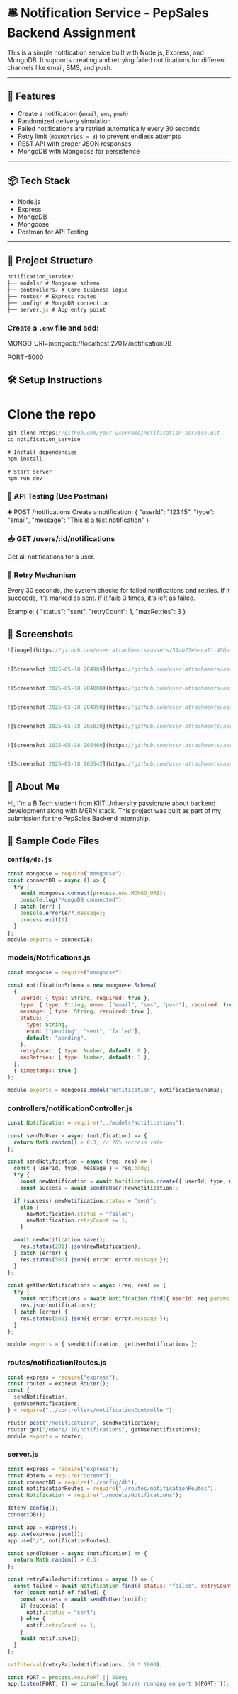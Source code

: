 # 🛎️ Notification Service - PepSales Backend Assignment

This is a simple notification service built with Node.js, Express, and MongoDB. It supports creating and retrying failed notifications for different channels like email, SMS, and push.

---

## 🚀 Features
- Create a notification (`email`, `sms`, `push`)
- Randomized delivery simulation
- Failed notifications are retried automatically every 30 seconds
- Retry limit (`maxRetries = 3`) to prevent endless attempts
- REST API with proper JSON responses
- MongoDB with Mongoose for persistence

---

## 📦 Tech Stack
- Node.js
- Express
- MongoDB
- Mongoose
- Postman for API Testing

---
## 📂 Project Structure
```js
notification_service/
├── models/ # Mongoose schema
├── controllers/ # Core business logic
├── routes/ # Express routes
├── config/ # MongoDB connection
├── server.js # App entry point
```





### Create a `.env` file and add:
MONGO_URI=mongodb://localhost:27017/notificationDB

PORT=5000



## 🛠️ Setup Instructions


# Clone the repo
```js
git clone https://github.com/your-username/notification_service.git
cd notification_service

# Install dependencies
npm install

# Start server
npm run dev
```

### 🧪 API Testing (Use Postman)
➕ POST /notifications
Create a notification:
{
  "userId": "12345",
  "type": "email",
  "message": "This is a test notification"
}
### 📥 GET /users/:id/notifications
Get all notifications for a user.

### 🔁 Retry Mechanism
Every 30 seconds, the system checks for failed notifications and retries.
If it succeeds, it's marked as sent.
If it fails 3 times, it's left as failed.

Example:
{
  "status": "sent",
  "retryCount": 1,
  "maxRetries": 3
}
## 📸 Screenshots
```js
![image](https://github.com/user-attachments/assets/51ab27eb-ca71-48bb-827e-3367b54ab300)


![Screenshot 2025-05-18 204909](https://github.com/user-attachments/assets/ef1d37f7-5b38-432c-b272-4b9968f3710c)


![Screenshot 2025-05-18 204808](https://github.com/user-attachments/assets/059878a7-18f5-44a7-a9e3-dca71975a317)


![Screenshot 2025-05-18 204950](https://github.com/user-attachments/assets/4e2f5b07-5d64-4bfc-ab93-9a93a9943821)


![Screenshot 2025-05-18 205030](https://github.com/user-attachments/assets/95312f10-f414-44cc-bec8-714878da1f0a)


![Screenshot 2025-05-18 205400](https://github.com/user-attachments/assets/d621748b-d414-4363-bcf4-1b2fc51297b7)


![Screenshot 2025-05-18 205542](https://github.com/user-attachments/assets/694f2f66-5eae-4c32-9ae4-e3b4837c60e4)

```

## 💼 About Me
Hi, I'm a B.Tech student from KIIT University passionate about backend development along with MERN stack. This project was built as part of my submission for the PepSales Backend Internship.

## 📄 Sample Code Files
### `config/db.js`
```js
const mongoose = require("mongoose");
const connectDB = async () => {
  try {
    await mongoose.connect(process.env.MONGO_URI);
    console.log("MongoDB connected");
  } catch (err) {
    console.error(err.message);
    process.exit(1);
  }
};
module.exports = connectDB;
```
### models/Notifications.js
```js
const mongoose = require("mongoose");

const notificationSchema = new mongoose.Schema(
  {
    userId: { type: String, required: true },
    type: { type: String, enum: ["email", "sms", "push"], required: true },
    message: { type: String, required: true },
    status: {
      type: String,
      enum: ["pending", "sent", "failed"],
      default: "pending",
    },
    retryCount: { type: Number, default: 0 },
    maxRetries: { type: Number, default: 3 },
  },
  { timestamps: true }
);

module.exports = mongoose.model("Notification", notificationSchema);
```

### controllers/notificationController.js
```js
const Notification = require("../models/Notifications");

const sendToUser = async (notification) => {
  return Math.random() > 0.3; // 70% success rate
};

const sendNotification = async (req, res) => {
  const { userId, type, message } = req.body;
  try {
    const newNotification = await Notification.create({ userId, type, message });
    const success = await sendToUser(newNotification);

  if (success) newNotification.status = "sent";
    else {
      newNotification.status = "failed";
      newNotification.retryCount += 1;
    }

  await newNotification.save();
    res.status(201).json(newNotification);
  } catch (error) {
    res.status(500).json({ error: error.message });
  }
};

const getUserNotifications = async (req, res) => {
  try {
    const notifications = await Notification.find({ userId: req.params.id });
    res.json(notifications);
  } catch (error) {
    res.status(500).json({ error: error.message });
  }
};

module.exports = { sendNotification, getUserNotifications };
```
### routes/notificationRoutes.js
```js
const express = require("express");
const router = express.Router();
const {
  sendNotification,
  getUserNotifications,
} = require("../controllers/notificationController");

router.post("/notifications", sendNotification);
router.get("/users/:id/notifications", getUserNotifications);
module.exports = router;
```
### server.js
```js
const express = require("express");
const dotenv = require("dotenv");
const connectDB = require("./config/db");
const notificationRoutes = require("./routes/notificationRoutes");
const Notification = require("./models/Notifications");

dotenv.config();
connectDB();

const app = express();
app.use(express.json());
app.use("/", notificationRoutes);

const sendToUser = async (notification) => {
  return Math.random() > 0.3;
};

const retryFailedNotifications = async () => {
  const failed = await Notification.find({ status: "failed", retryCount: { $lt: 3 } });
  for (const notif of failed) {
    const success = await sendToUser(notif);
    if (success) {
      notif.status = "sent";
    } else {
      notif.retryCount += 1;
    }
    await notif.save();
  }
};

setInterval(retryFailedNotifications, 30 * 1000);

const PORT = process.env.PORT || 5000;
app.listen(PORT, () => console.log(`Server running on port ${PORT}`));
```
